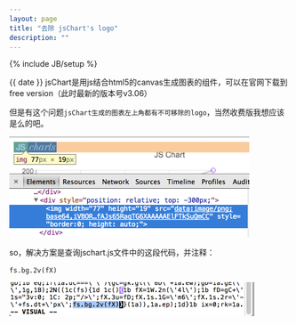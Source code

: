 ```yaml
---
layout: page
title: "去除 jsChart's logo"
description: ""
---
```

{% include JB/setup %}

{{ date }}
jsChart是用js结合html5的canvas生成图表的组件，可以在官网下载到free version（此时最新的版本号v3.06）

但是有这个问题`jsChart生成的图表左上角都有不可移除的logo`，当然收费版我想应该是么的吧。

![jsChar's logo](/images/jschart_logo.png)


so，解决方案是查询jschart.js文件中的这段代码，并注释：
	
	fs.bg.2v(fX)

![remove logo](/images/jschart_sol.png)